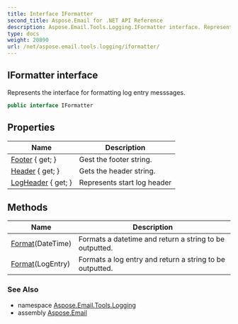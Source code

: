 ```yaml
---
title: Interface IFormatter
second_title: Aspose.Email for .NET API Reference
description: Aspose.Email.Tools.Logging.IFormatter interface. Represents the interface for formatting log entry messsages
type: docs
weight: 20890
url: /net/aspose.email.tools.logging/iformatter/
---
```

## IFormatter interface

Represents the interface for formatting log entry messsages.

```csharp
public interface IFormatter
```

## Properties

| Name | Description |
| --- | --- |
| [Footer](../../aspose.email.tools.logging/iformatter/footer/) { get; } | Gest the footer string. |
| [Header](../../aspose.email.tools.logging/iformatter/header/) { get; } | Gets the header string. |
| [LogHeader](../../aspose.email.tools.logging/iformatter/logheader/) { get; } | Represents start log header |

## Methods

| Name | Description |
| --- | --- |
| [Format](../../aspose.email.tools.logging/iformatter/format/#format_1)(DateTime) | Formats a datetime and return a string to be outputted. |
| [Format](../../aspose.email.tools.logging/iformatter/format/#format)(LogEntry) | Formats a log entry and return a string to be outputted. |

### See Also

* namespace [Aspose.Email.Tools.Logging](../../aspose.email.tools.logging/)
* assembly [Aspose.Email](../../)


